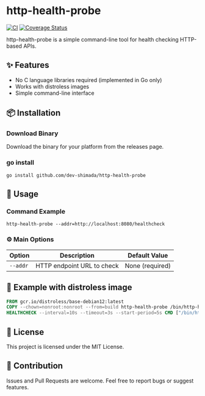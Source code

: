 # http-health-probe

[![CI](https://github.com/your-org/http-health-probe/actions/workflows/coveralls.yaml/badge.svg)](https://github.com/your-org/http-health-probe/actions)
[![Coverage Status](https://coveralls.io/repos/github/your-org/http-health-probe/badge.svg?branch=main)](https://coveralls.io/github/your-org/http-health-probe?branch=main)

http-health-probe is a simple command-line tool for health checking HTTP-based APIs. 

## ✨ Features

- No C language libraries required (implemented in Go only)
- Works with distroless images
- Simple command-line interface

## 📦 Installation

### Download Binary

Download the binary for your platform from the releases page.

### go install

```shell
go install github.com/dev-shimada/http-health-probe
```

## 🚀 Usage

### Command Example

```shell
http-health-probe --addr=http://localhost:8080/healthcheck
```

### ⚙️ Main Options

| Option      | Description                                 | Default Value         |
|-------------|---------------------------------------------|----------------------|
| `--addr`    | HTTP endpoint URL to check                  | None (required)      |

## 🐳 Example with distroless image

```Dockerfile
FROM gcr.io/distroless/base-debian12:latest
COPY --chown=nonroot:nonroot --from=build http-health-probe /bin/http-health-probe
HEALTHCHECK --interval=10s --timeout=3s --start-period=5s CMD ["/bin/http-health-probe", "--addr=http://localhost:3000"]
```

## 📝 License

This project is licensed under the MIT License.

## 🤝 Contribution

Issues and Pull Requests are welcome. Feel free to report bugs or suggest features.
